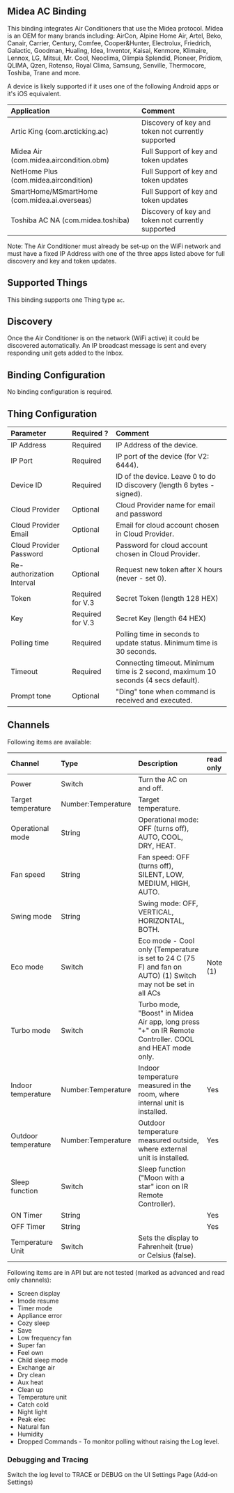 ## Midea AC Binding

This binding integrates Air Conditioners that use the Midea protocol. 
Midea is an OEM for many brands including: AirCon, Alpine Home Air, Artel, Beko, Canair, Carrier, Century, Comfee, Cooper&Hunter, Electrolux, Friedrich, Galactic, Goodman, Hualing, Idea, Inventor, Kaisai, Kenmore, Klimaire, Lennox, LG, Mitsui, Mr. Cool, Neoclima, Olimpia Splendid, Pioneer, Pridiom, QLIMA, Qzen, Rotenso, Royal Clima, Samsung, Senville, Thermocore, Toshiba, Trane and more.

A device is likely supported if it uses one of the following Android apps or it's iOS equivalent.
 
| Application						 		 |				Comment									 |
|:-------------------------------------------|:------------------------------------------------------|
|Artic King (com.arcticking.ac) 			 | Discovery of key and token not currently supported	 |
|Midea Air (com.midea.aircondition.obm)		 | Full Support of key and token updates				 |
|NetHome Plus (com.midea.aircondition)		 | Full Support of key and token updates				 |
|SmartHome/MSmartHome (com.midea.ai.overseas)| Full Support of key and token updates				 |
|Toshiba AC NA (com.midea.toshiba)			 | Discovery of key and token not currently supported	 |

Note: The Air Conditioner must already be set-up on the WiFi network and must have a fixed IP Address 
	with one of the three apps listed above for full discovery and key and token updates.

## Supported Things

This binding supports one Thing type `ac`.

## Discovery

Once the Air Conditioner is on the network (WiFi active) it could be discovered automatically.
An IP broadcast message is sent and every responding unit gets added to the Inbox.

## Binding Configuration

No binding configuration is required.

## Thing Configuration

| Parameter            		| Required ? 		| Comment
|:--------------------------|:------------------|:----------------------------------------------------------------------------------|
| IP Address 				| Required 			| IP Address of the device.           												|                                                            
| IP Port         			| Required  		| IP port of the device (for V2: 6444).												|
| Device ID       			| Required  		| ID of the device. Leave 0 to do ID discovery (length 6 bytes - signed). 			|                                   
| Cloud Provider 			| Optional  		| Cloud Provider name for email and password										|
| Cloud Provider Email  	| Optional 			| Email for cloud account chosen in Cloud Provider.									|
| Cloud Provider Password 	| Optional 			| Password for cloud account chosen in Cloud Provider.								|
| Re-authorization Interval | Optional 			| Request new token after X hours (never - set 0).									|
| Token  					| Required for V.3 	| Secret Token (length 128 HEX)														|
| Key						| Required for V.3 	| Secret Key (length 64 HEX)       													|
| Polling time 				| Required  		| Polling time in seconds to update status. Minimum time is 30 seconds.				|
| Timeout 					| Required 			| Connecting timeout. Minimum time is 2 second, maximum 10 seconds (4 secs default).|
| Prompt tone 				| Optional 			| "Ding" tone when command is received and executed.								|

## Channels

Following items are available:

| Channel               | Type                 | Description                                                                                                    | read only |
|:----------------------|:---------------------|:---------------------------------------------------------------------------------------------------------------|:----------|
| Power					| Switch               | Turn the AC on and off.                                                                                        |           |
| Target temperature    | Number:Temperature   | Target temperature.                                                                                            |           |
| Operational mode      | String               | Operational mode: OFF (turns off), AUTO, COOL, DRY, HEAT.                                                      |           |
| Fan speed             | String               | Fan speed: OFF (turns off), SILENT, LOW, MEDIUM, HIGH, AUTO.                                                   |           |
| Swing mode            | String               | Swing mode: OFF, VERTICAL, HORIZONTAL, BOTH.                                                                   |           |
| Eco mode              | Switch               | Eco mode - Cool only (Temperature is set to 24 C (75 F) and fan on AUTO) (1) Switch may not be set in all ACs	| Note (1)  |
| Turbo mode            | Switch               | Turbo mode, "Boost" in Midea Air app, long press "+" on IR Remote Controller. COOL and HEAT mode only.  		|           |
| Indoor temperature    | Number:Temperature   | Indoor temperature measured in the room, where internal unit is installed.                                     | Yes       |
| Outdoor temperature   | Number:Temperature   | Outdoor temperature measured outside, where external unit is installed.                                        | Yes       |
| Sleep function        | Switch               | Sleep function ("Moon with a star" icon on IR Remote Controller).                                              |           |
| ON Timer				| String               |																												| Yes       |
| OFF Timer				| String               |																												| Yes       |
| Temperature Unit		| Switch               | Sets the display to Fahrenheit (true) or Celsius (false).														|           |

Following items are in API but are not tested (marked as advanced and read only channels):

- Screen display
- Imode resume
- Timer mode
- Appliance error
- Cozy sleep
- Save
- Low frequency fan
- Super fan
- Feel own 
- Child sleep mode
- Exchange air
- Dry clean
- Aux heat
- Clean up
- Temperature unit
- Catch cold
- Night light
- Peak elec
- Natural fan
- Humidity
- Dropped Commands - To monitor polling without raising the Log level.

### Debugging and Tracing

Switch the log level to TRACE or DEBUG on the UI Settings Page (Add-on Settings)
